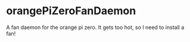 # orangePiZeroFanDaemon
A fan daemon for the orange pi zero. It gets too hot, so I need to install a fan!
